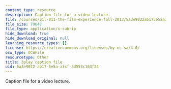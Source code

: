 ```yaml
---
content_type: resource
description: Caption file for a video lecture.
file: /courses/21l-011-the-film-experience-fall-2013/5a3e9022ab175e5aa3cf5d553c163f24_eO3RNUAFtDE.vtt
file_size: 79647
file_type: application/x-subrip
hide_download: true
hide_download_original: null
learning_resource_types: []
license: https://creativecommons.org/licenses/by-nc-sa/4.0/
ocw_type: OCWFile
resourcetype: Other
title: 3play caption file
uid: 5a3e9022-ab17-5e5a-a3cf-5d553c163f24
---
```

Caption file for a video lecture.